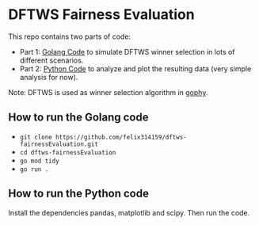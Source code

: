 # DFTWS Fairness Evaluation
This repo contains two parts of code:
* Part 1: [Golang Code](https://github.com/felix314159/dftws-fairnessEvaluation/blob/main/main.go) to simulate DFTWS winner selection in lots of different scenarios.
* Part 2: [Python Code](https://github.com/felix314159/dftws-fairnessEvaluation/blob/main/result/analyzeDftwsSim.py) to analyze and plot the resulting data (very simple analysis for now).

Note: DFTWS is used as winner selection algorithm in [gophy](https://github.com/felix314159/gophy).

## How to run the Golang code
* ``` git clone https://github.com/felix314159/dftws-fairnessEvaluation.git ```
* ``` cd dftws-fairnessEvaluation ```
* ``` go mod tidy ```
* ``` go run . ```

## How to run the Python code
Install the dependencies pandas, matplotlib and scipy. Then run the code.
